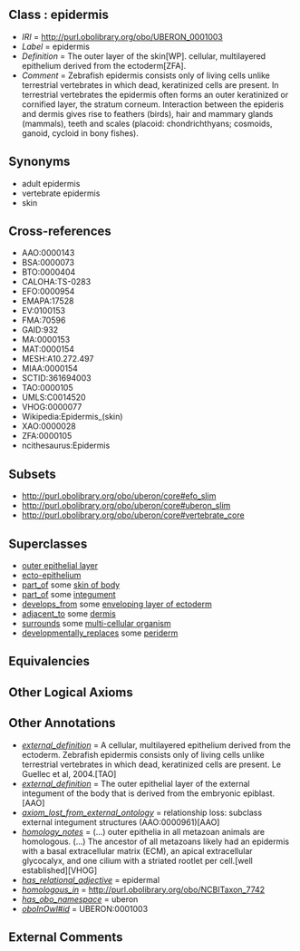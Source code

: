 
## Class : epidermis

 * *IRI* = http://purl.obolibrary.org/obo/UBERON_0001003
 * *Label* = epidermis
 * *Definition* = The outer layer of the skin[WP]. cellular, multilayered epithelium derived from the ectoderm[ZFA].
 * *Comment* = Zebrafish epidermis consists only of living cells unlike terrestrial vertebrates in which dead, keratinized cells are present. In terrestrial vertebrates the epidermis often forms an outer keratinized or cornified layer, the stratum corneum. Interaction between the epideris and dermis gives rise to feathers (birds), hair and mammary glands (mammals), teeth and scales (placoid: chondrichthyans; cosmoids, ganoid, cycloid in bony fishes).

## Synonyms

 * adult epidermis
 * vertebrate epidermis
 * skin

## Cross-references

 * AAO:0000143
 * BSA:0000073
 * BTO:0000404
 * CALOHA:TS-0283
 * EFO:0000954
 * EMAPA:17528
 * EV:0100153
 * FMA:70596
 * GAID:932
 * MA:0000153
 * MAT:0000154
 * MESH:A10.272.497
 * MIAA:0000154
 * SCTID:361694003
 * TAO:0000105
 * UMLS:C0014520
 * VHOG:0000077
 * Wikipedia:Epidermis_(skin)
 * XAO:0000028
 * ZFA:0000105
 * ncithesaurus:Epidermis

## Subsets

 * http://purl.obolibrary.org/obo/uberon/core#efo_slim
 * http://purl.obolibrary.org/obo/uberon/core#uberon_slim
 * http://purl.obolibrary.org/obo/uberon/core#vertebrate_core

## Superclasses

 * [outer epithelial layer](../../UBERON/76/UBERON_0007376.md)
 * [ecto-epithelium](../../UBERON/71/UBERON_0010371.md)
 * [part_of](../../BFO/50/BFO_0000050.md) some [skin of body](../../UBERON/97/UBERON_0002097.md)
 * [part_of](../../BFO/50/BFO_0000050.md) some [integument](../../UBERON/99/UBERON_0002199.md)
 * [develops_from](../../RO/02/RO_0002202.md) some [enveloping layer of ectoderm](../../UBERON/83/UBERON_0007383.md)
 * [adjacent_to](../../RO/20/RO_0002220.md) some [dermis](../../UBERON/67/UBERON_0002067.md)
 * [surrounds](../../RO/21/RO_0002221.md) some [multi-cellular organism](../../UBERON/68/UBERON_0000468.md)
 * [developmentally_replaces](../../RO/85/RO_0002285.md) some [periderm](../../UBERON/55/UBERON_0003055.md)

## Equivalencies


## Other Logical Axioms


## Other Annotations

 * *[external_definition](../../UBPROP/01/UBPROP_0000001.md)* = A cellular, multilayered epithelium derived from the ectoderm. Zebrafish epidermis consists only of living cells unlike terrestrial vertebrates in which dead, keratinized cells are present.  Le Guellec et al, 2004.[TAO]
 * *[external_definition](../../UBPROP/01/UBPROP_0000001.md)* = The outer epithelial layer of the external integument of the body that is derived from the embryonic epiblast.[AAO]
 * *[axiom_lost_from_external_ontology](../../UBPROP/02/UBPROP_0000002.md)* = relationship loss: subclass external integument structures (AAO:0000961)[AAO]
 * *[homology_notes](../../UBPROP/03/UBPROP_0000003.md)* =  (...) outer epithelia in all metazoan animals are homologous. (...) The ancestor of all metazoans likely had an epidermis with a basal extracellular matrix (ECM), an apical extracellular glycocalyx, and one cilium with a striated rootlet per cell.[well established][VHOG]
 * *[has_relational_adjective](../../UBPROP/07/UBPROP_0000007.md)* = epidermal
 * *[homologous_in](../../core#homologous/in/core#homologous_in.md)* = http://purl.obolibrary.org/obo/NCBITaxon_7742
 * *[has_obo_namespace](../../ce/oboInOwl#hasOBONamespace.md)* = uberon
 * *[oboInOwl#id](../../id/oboInOwl#id.md)* = UBERON:0001003

## External Comments

